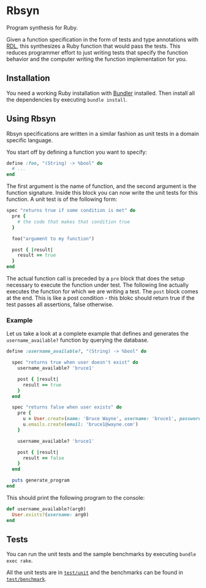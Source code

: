 # Rbsyn

Program synthesis for Ruby.

Given a function specification in the form of tests and type annotations with [RDL](https://github.com/tupl-tufts/rdl), this synthesizes a Ruby function that would pass the tests. This reduces programmer effort to just writing tests that specify the function behavior and the computer writing the function implementation for you.

## Installation

You need a working Ruby installation with [Bundler](https://bundler.io/) installed. Then install all the dependencies by executing `bundle install`.

## Using Rbsyn

Rbsyn specifications are written in a similar fashion as unit tests in a domain specific language.

You start off by defining a function you want to specify:

```ruby
define :foo, "(String) -> %bool" do
  # ...
end
```

The first argument is the name of function, and the second argument is the function signature. Inside this block you can now write the unit tests for this function. A unit test is of the following form:

```ruby
spec "returns true if some condition is met" do
  pre {
    # the code that makes that condition true
  }

  foo("argument to my function")

  post { |result|
    result == true
  }
end
```

The actual function call is preceded by a `pre` block that does the setup necessary to execute the function under test. The following line actually executes the function for which we are writing a test. The `post` block comes at the end. This is like a post condition - this blokc should return true if the test passes all assertions, false otherwise.

### Example

Let us take a look at a complete example that defines and generates the `username_available?` function by querying the database.

```ruby
define :username_available?, "(String) -> %bool" do

  spec "returns true when user doesn't exist" do
    username_available? 'bruce1'

    post { |result|
      result == true
    }
  end

  spec "returns false when user exists" do
    pre {
      u = User.create(name: 'Bruce Wayne', username: 'bruce1', password: 'coolcool')
      u.emails.create(email: 'bruce1@wayne.com')
    }

    username_available? 'bruce1'

    post { |result|
      result == false
    }
  end

  puts generate_program
end
```

This should print the following program to the console:

```ruby
def username_available?(arg0)
  User.exists?(username: arg0)
end
```

## Tests

You can run the unit tests and the sample benchmarks by executing `bundle exec rake`.

All the unit tests are in [`test/unit`](test/unit) and the benchmarks can be found in [`test/benchmark`](test/benchmark).
